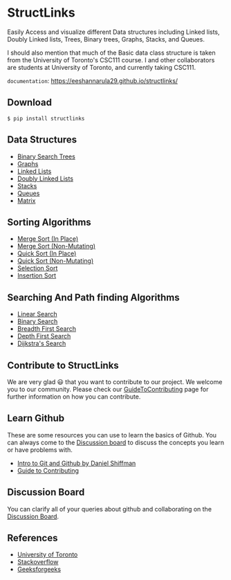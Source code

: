 # StructLinks

Easily Access and visualize different Data structures including Linked lists, Doubly Linked lists, Trees, Binary trees, Graphs, Stacks, and Queues.

I should also mention that much of the Basic data class structure is taken from the
University of Toronto's CSC111 course. I and other collaborators are students at
University of Toronto, and currently taking CSC111.

`documentation`: https://eeshannarula29.github.io/structlinks/

## Download
```shell
$ pip install structlinks
```

## Data Structures

-   [Binary Search Trees](https://github.com/eeshannarula29/structlinks/tree/main/DataStructures/BinarySearchTree)
-   [Graphs](https://github.com/eeshannarula29/structlinks/tree/main/DataStructures/Graph)
-   [Linked Lists](https://github.com/eeshannarula29/structlinks/tree/main/DataStructures/LinkedList)
-   [Doubly Linked Lists](https://github.com/eeshannarula29/structlinks/tree/main/DataStructures/DoublyLinkedList)
-   [Stacks](https://github.com/eeshannarula29/structlinks/tree/main/DataStructures/Stack)
-   [Queues](https://github.com/eeshannarula29/structlinks/tree/main/DataStructures/Queue)
-   [Matrix](https://github.com/eeshannarula29/structlinks/tree/main/DataStructures/Matrix)

## Sorting Algorithms

-   [Merge Sort (In Place)](https://github.com/eeshannarula29/structlinks/tree/main/Algorithms/SortingAlgorithms)
-   [Merge Sort (Non-Mutating)](https://github.com/eeshannarula29/structlinks/tree/main/Algorithms/SortingAlgorithms)
-   [Quick Sort (In Place)](https://github.com/eeshannarula29/structlinks/tree/main/Algorithms/SortingAlgorithms)
-   [Quick Sort (Non-Mutating)](https://github.com/eeshannarula29/structlinks/tree/main/Algorithms/SortingAlgorithms)
-   [Selection Sort](https://github.com/eeshannarula29/structlinks/tree/main/Algorithms/SortingAlgorithms)
-   [Insertion Sort](https://github.com/eeshannarula29/structlinks/tree/main/Algorithms/SortingAlgorithms)

## Searching And Path finding Algorithms

-   [Linear Search](https://github.com/eeshannarula29/structlinks/tree/main/Algorithms/SearchingAlgorithms)
-   [Binary Search](https://github.com/eeshannarula29/structlinks/tree/main/Algorithms/SearchingAlgorithms)
-   [Breadth First Search](https://github.com/eeshannarula29/structlinks/tree/main/Algorithms/SearchingAlgorithms)
-   [Depth First Search](https://github.com/eeshannarula29/structlinks/tree/main/Algorithms/SearchingAlgorithms)
-   [Dijkstra's Search](https://github.com/eeshannarula29/structlinks/tree/main/Algorithms/SearchingAlgorithms)

## Contribute to StructLinks
We are very glad 😃 that you want to contribute to our project. We welcome you to our community. Please
check our [GuideToContributing](https://github.com/eeshannarula29/structlinks/blob/main/CONTRIBUTING.md) page for further information on how you can contribute.

## Learn Github
These are some resources you can use to learn the basics of Github. You can always come to the [Discussion board](https://github.com/eeshannarula29/NetLinks/discussions) to discuss the concepts you learn or have problems with.
- [Intro to Git and Github by Daniel Shiffman](https://youtube.com/playlist?list=PLRqwX-V7Uu6ZF9C0YMKuns9sLDzK6zoiV)
- [Guide to Contributing](https://akrabat.com/the-beginners-guide-to-contributing-to-a-github-project/)

## Discussion Board
You can clarify all of your queries about github and collaborating on the [Discussion Board](https://github.com/eeshannarula29/structlinks/discussions).

## References

- [University of Toronto](https://web.cs.toronto.edu/)
- [Stackoverflow](https://stackoverflow.com/)
- [Geeksforgeeks](https://www.geeksforgeeks.org/)
